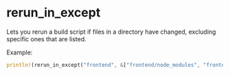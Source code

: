 # rerun_in_except

Lets you rerun a build script if files in a directory have changed, excluding specific ones that are listed.

Example:
```rust
println!(rerun_in_except("frontend", &["frontend/node_modules", "frontend/artifacts"]).unwrap())
```
